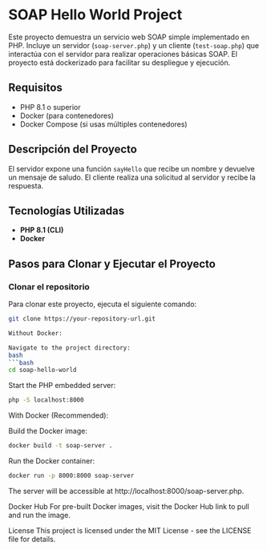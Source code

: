 # SOAP Hello World Project

Este proyecto demuestra un servicio web SOAP simple implementado en PHP. Incluye un servidor (`soap-server.php`) y un cliente (`test-soap.php`) que interactúa con el servidor para realizar operaciones básicas SOAP. El proyecto está dockerizado para facilitar su despliegue y ejecución.

## Requisitos

- PHP 8.1 o superior
- Docker (para contenedores)
- Docker Compose (si usas múltiples contenedores)

## Descripción del Proyecto

El servidor expone una función `sayHello` que recibe un nombre y devuelve un mensaje de saludo. El cliente realiza una solicitud al servidor y recibe la respuesta.

## Tecnologías Utilizadas

- **PHP 8.1 (CLI)**
- **Docker**

## Pasos para Clonar y Ejecutar el Proyecto

### Clonar el repositorio

Para clonar este proyecto, ejecuta el siguiente comando:

```bash
git clone https://your-repository-url.git

Without Docker:

Navigate to the project directory:
bash
```bash
cd soap-hello-world
```
Start the PHP embedded server:

```bash
php -S localhost:8000
```
With Docker (Recommended):

Build the Docker image:

```bash
docker build -t soap-server .
```
Run the Docker container:

```bash
docker run -p 8000:8000 soap-server
```
The server will be accessible at http://localhost:8000/soap-server.php.

Docker Hub
For pre-built Docker images, visit the Docker Hub link to pull and run the image.

License
This project is licensed under the MIT License - see the LICENSE file for details.
